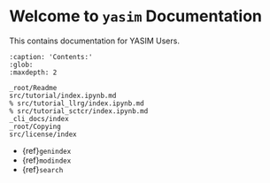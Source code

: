 # Welcome to `yasim` Documentation

This contains documentation for YASIM Users.

```{toctree}
:caption: 'Contents:'
:glob:
:maxdepth: 2

_root/Readme
src/tutorial/index.ipynb.md
% src/tutorial_llrg/index.ipynb.md
% src/tutorial_sctcr/index.ipynb.md
_cli_docs/index
_root/Copying
src/license/index
```

- {ref}`genindex`
- {ref}`modindex`
- {ref}`search`
